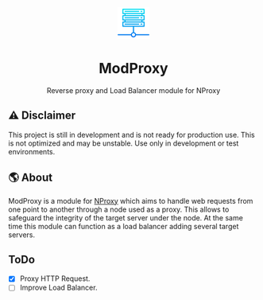 <p align="center">
  <img src="https://github.com/nfense/ModProxy/blob/main/assets/icon.png?raw=true"/>
  <h1 align="center">ModProxy</h1>
  <p align="center">Reverse proxy and Load Balancer module for NProxy</p>
</p>

## ⚠️ Disclaimer

This project is still in development and is not ready for production use. This is not optimized and may be unstable. Use only in development or test environments.

## 🌎 About

ModProxy is a module for [NProxy](https://github.com/nfense/NProxy) which aims to handle web requests from one point to another through a node used as a proxy. This allows to safeguard the integrity of the target server under the node. At the same time this module can function as a load balancer adding several target servers.

## ToDo

- [x] Proxy HTTP Request.  
- [ ] Improve Load Balancer.  
